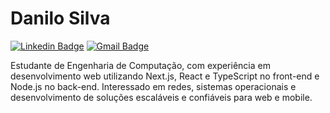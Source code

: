# Danilo Silva

[![Linkedin Badge](https://img.shields.io/badge/-Danilo%20Silva-00875f?style=flat-square&logo=Linkedin&logoColor=white&link=https://www.linkedin.com/in/danilokovarike/)](https://www.linkedin.com/in/danilokovarike/) 
[![Gmail Badge](https://img.shields.io/badge/-danilo.batista@aluno.ufop.edu.br-00875f?style=flat-square&logo=Gmail&logoColor=white&link=mailto:danilo.batista@aluno.ufop.edu.br)](mailto:danilo.batista@aluno.ufop.edu.br)
 
Estudante de Engenharia de Computação, com experiência em desenvolvimento web utilizando Next.js, React e TypeScript no front-end e Node.js no back-end. 
Interessado em redes, sistemas operacionais e desenvolvimento de soluções escaláveis e confiáveis para web e mobile.
